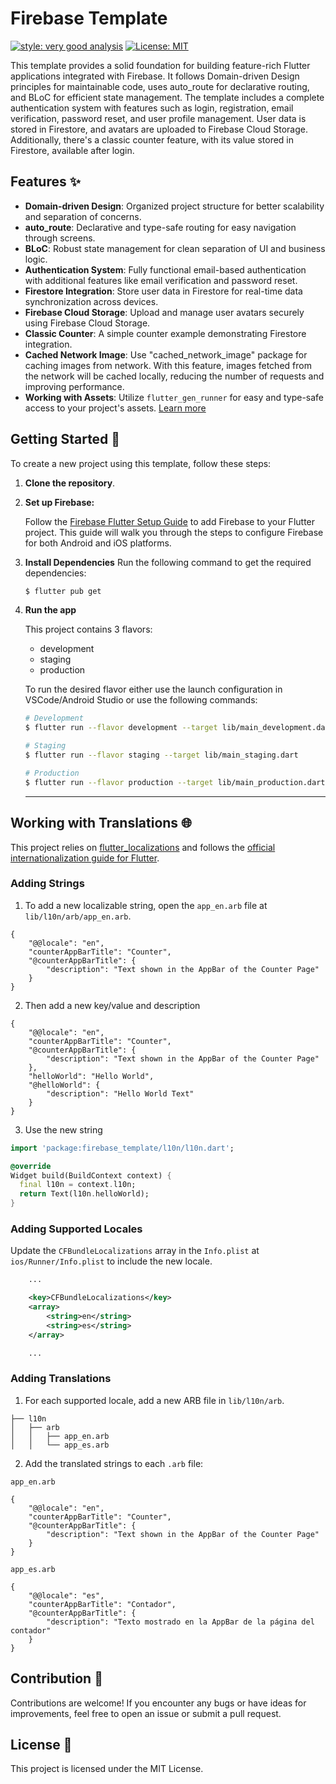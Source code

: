 # Firebase Template
[![style: very good analysis][very_good_analysis_badge]][very_good_analysis_link]
[![License: MIT][license_badge]][license_link]

This template provides a solid foundation for building feature-rich Flutter applications integrated with Firebase. It follows Domain-driven Design principles for maintainable code, uses auto_route for declarative routing, and BLoC for efficient state management. The template includes a complete authentication system with features such as login, registration, email verification, password reset, and user profile management. User data is stored in Firestore, and avatars are uploaded to Firebase Cloud Storage. Additionally, there's a classic counter feature, with its value stored in Firestore, available after login.

## Features :sparkles:

- **Domain-driven Design**: Organized project structure for better scalability and separation of concerns.
- **auto_route**: Declarative and type-safe routing for easy navigation through screens.
- **BLoC**: Robust state management for clean separation of UI and business logic.
- **Authentication System**: Fully functional email-based authentication with additional features like email verification and password reset.
- **Firestore Integration**: Store user data in Firestore for real-time data synchronization across devices.
- **Firebase Cloud Storage**: Upload and manage user avatars securely using Firebase Cloud Storage.
- **Classic Counter**: A simple counter example demonstrating Firestore integration.
- **Cached Network Image**: Use "cached_network_image" package for caching images from network.
With this feature, images fetched from the network will be cached locally, reducing the number of requests and improving performance.
- **Working with Assets**: Utilize `flutter_gen_runner` for easy and type-safe access to your project's assets. [Learn more](https://pub.dev/packages/flutter_gen_runner)


## Getting Started 🚀

To create a new project using this template, follow these steps:

1. **Clone the repository**.

2. **Set up Firebase:**

	Follow the [Firebase Flutter Setup Guide](https://firebase.google.com/docs/flutter/setup?platform=ios) to add Firebase to your Flutter project. This guide will walk you through the steps to 	configure Firebase for both Android and iOS platforms.

3. **Install Dependencies**
	Run the following command to get the required dependencies:
	
	```sh
	$ flutter pub get
	```

4. **Run the app**

	This project contains 3 flavors:
	
	- development
	- staging
	- production
	
	To run the desired flavor either use the launch configuration in VSCode/Android Studio or use the following commands:
	
	```sh
	# Development
	$ flutter run --flavor development --target lib/main_development.dart
	
	# Staging
	$ flutter run --flavor staging --target lib/main_staging.dart
	
	# Production
	$ flutter run --flavor production --target lib/main_production.dart
	```
	---

## Working with Translations 🌐

This project relies on [flutter_localizations][flutter_localizations_link] and follows the [official internationalization guide for Flutter][internationalization_link].

### Adding Strings

1. To add a new localizable string, open the `app_en.arb` file at `lib/l10n/arb/app_en.arb`.

```arb
{
    "@@locale": "en",
    "counterAppBarTitle": "Counter",
    "@counterAppBarTitle": {
        "description": "Text shown in the AppBar of the Counter Page"
    }
}
```

2. Then add a new key/value and description

```arb
{
    "@@locale": "en",
    "counterAppBarTitle": "Counter",
    "@counterAppBarTitle": {
        "description": "Text shown in the AppBar of the Counter Page"
    },
    "helloWorld": "Hello World",
    "@helloWorld": {
        "description": "Hello World Text"
    }
}
```

3. Use the new string

```dart
import 'package:firebase_template/l10n/l10n.dart';

@override
Widget build(BuildContext context) {
  final l10n = context.l10n;
  return Text(l10n.helloWorld);
}
```

### Adding Supported Locales

Update the `CFBundleLocalizations` array in the `Info.plist` at `ios/Runner/Info.plist` to include the new locale.

```xml
    ...

    <key>CFBundleLocalizations</key>
	<array>
		<string>en</string>
		<string>es</string>
	</array>

    ...
```

### Adding Translations

1. For each supported locale, add a new ARB file in `lib/l10n/arb`.

```
├── l10n
│   ├── arb
│   │   ├── app_en.arb
│   │   └── app_es.arb
```

2. Add the translated strings to each `.arb` file:

`app_en.arb`

```arb
{
    "@@locale": "en",
    "counterAppBarTitle": "Counter",
    "@counterAppBarTitle": {
        "description": "Text shown in the AppBar of the Counter Page"
    }
}
```

`app_es.arb`

```arb
{
    "@@locale": "es",
    "counterAppBarTitle": "Contador",
    "@counterAppBarTitle": {
        "description": "Texto mostrado en la AppBar de la página del contador"
    }
}
```

## Contribution :busts_in_silhouette:
Contributions are welcome! If you encounter any bugs or have ideas for improvements, feel free to open an issue or submit a pull request.

## License :page_facing_up:
This project is licensed under the MIT License.

[coverage_badge]: coverage_badge.svg
[flutter_localizations_link]: https://api.flutter.dev/flutter/flutter_localizations/flutter_localizations-library.html
[internationalization_link]: https://flutter.dev/docs/development/accessibility-and-localization/internationalization
[license_badge]: https://img.shields.io/badge/license-MIT-blue.svg
[license_link]: https://opensource.org/licenses/MIT
[very_good_analysis_badge]: https://img.shields.io/badge/style-very_good_analysis-B22C89.svg
[very_good_analysis_link]: https://pub.dev/packages/very_good_analysis
[very_good_cli_link]: https://github.com/VeryGoodOpenSource/very_good_cli
